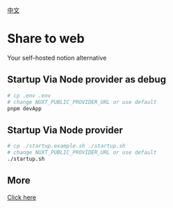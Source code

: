 [中文](README_zh_CN.md)

# Share to web

Your self-hosted notion alternative

## Startup Via Node provider as debug

```bash
# cp .env .env
# change NUXT_PUBLIC_PROVIDER_URL or use default
pnpm devApp
```

## Startup Via Node provider

```bash
# cp ./startup.example.sh ./startup.sh
# change NUXT_PUBLIC_PROVIDER_URL or use default
./startup.sh
```

## More

[Click here](https://siyuan.wiki/s/20250111132959-xvao9ll)